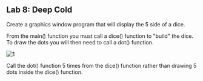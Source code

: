 ## Lab 8: Deep Cold

Create a graphics window program that will display the 5 side of a dice.

From the main() function you must call a dice() function to "build" the dice. To draw the dots you will then need to call a dot() function.

![1](https://user-images.githubusercontent.com/17074372/32402650-0e32a408-c0ff-11e7-9ef8-375a213dbb4a.PNG)

Call the dot() function 5 times from the dice() function rather than drawing 5 dots inside the dice() function. 
